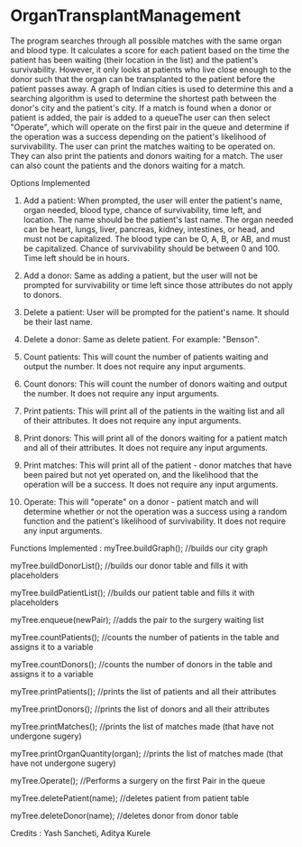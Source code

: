 # OrganTransplantManagement

The program searches through all possible matches with the same organ
and blood type. It calculates a score for each patient based on the time the
patient has been waiting (their location in the list) and the patient's
survivability. However, it only looks at patients who live close enough to the
donor such that the organ can be transplanted to the patient before the
patient passes away.
A graph of Indian cities is used to determine this and a searching algorithm
is used to determine the shortest path between the donor's city and the
patient's city. If a match is found when a donor or patient is added, the pair
is added to a queueThe user can then select "Operate", which will operate on the first pair in
the queue and determine if the operation was a success depending on the
patient's likelihood of survivability. The user can print the matches waiting
to be operated on. They can also print the patients and donors waiting for a
match. The user can also count the patients and the donors waiting for a
match.

Options Implemented
1. Add a patient: When prompted, the user will enter the patient's name,
organ needed, blood type, chance of survivability, time left, and location.
The name should be the patient's last name. The organ needed can be
heart, lungs, liver, pancreas, kidney, intestines, or head, and must not be
capitalized. The blood type can be O, A, B, or AB, and must be capitalized.
Chance of survivability should be between 0 and 100. Time left should be in
hours.

2. Add a donor: Same as adding a patient, but the user will not be
prompted for survivability or time left since those attributes do not apply to
donors.

3. Delete a patient: User will be prompted for the patient's name. It
should be their last name.

4. Delete a donor: Same as delete patient. For example: "Benson".

5. Count patients: This will count the number of patients waiting and
output the number. It does not require any input arguments.

6. Count donors: This will count the number of donors waiting and output
the number. It does not require any input arguments.

7. Print patients: This will print all of the patients in the waiting list and all
of their attributes. It does not require any input arguments.

8. Print donors: This will print all of the donors waiting for a patient match
and all of their attributes. It does not require any input arguments.

9. Print matches: This will print all of the patient - donor matches that
have been paired but not yet operated on, and the likelihood that the
operation will be a success. It does not require any input arguments.

10. Operate: This will "operate" on a donor - patient match and will
determine whether or not the operation was a success using a random
function and the patient's likelihood of survivability. It does not require any
input arguments.

Functions Implemented :
myTree.buildGraph(); //builds our city graph

myTree.buildDonorList(); //builds our donor table and fills it with
placeholders

myTree.buildPatientList(); //builds our patient table and fills it with
placeholders

myTree.enqueue(newPair); //adds the pair to the surgery waiting list

myTree.countPatients(); //counts the number of patients in the table and
assigns it to a variable

myTree.countDonors(); //counts the number of donors in the table and
assigns it to a variable

myTree.printPatients(); //prints the list of patients and all their attributes

myTree.printDonors(); //prints the list of donors and all their attributes

myTree.printMatches(); //prints the list of matches made (that have not
undergone sugery)

myTree.printOrganQuantity(organ); //prints the list of matches made (that
have not undergone sugery)

myTree.Operate(); //Performs a surgery on the first Pair in the queue

myTree.deletePatient(name); //deletes patient from patient table

myTree.deleteDonor(name); //deletes donor from donor table

Credits : Yash Sancheti, Aditya Kurele
